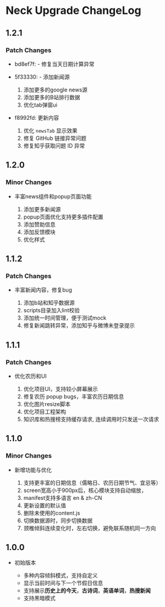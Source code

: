 # Neck Upgrade ChangeLog

## 1.2.1

### Patch Changes

- bd8ef7f: - 修复当天日期计算异常

- 5f33330: - 添加新闻源

  1. 添加更多的google news源
  2. 添加更多的B站排行数据
  3. 优化tab弹窗ui

- f8992fd: 更新内容

  1. 优化 `newsTab` 显示效果
  2. 修复 GitHub 链接异常问题
  3. 修复知乎获取问题 ID 异常

## 1.2.0

### Minor Changes

- 丰富news组件和popup页面功能

  1. 添加更多新闻源
  2. popup页面优化支持更多插件配置
  3. 添加赞助信息
  4. 添加反馈模块
  5. 优化样式

## 1.1.2

### Patch Changes

- 丰富新闻内容，修复bug

  1. 添加b站和知乎数据源
  2. scripts目录加入lint校验
  3. 添加统一时间管理，便于测试mock
  4. 修复新闻跳转异常，添加知乎与微博未登录提示

## 1.1.1

### Patch Changes

- 优化农历和UI

  1. 优化项目UI，支持较小屏幕展示
  2. 修复农历 popup bugs，丰富农历日期信息
  3. 优化图片resize脚本
  4. 优化项目工程架构
  5. 知识库和热搜榜支持缓存请求, 连续调用时只发送一次请求

## 1.1.0

### Minor Changes

- 新增功能与优化

  1. 支持更丰富的日期信息（儒略日、农历日期节气、宜忌等）
  2. screen宽高小于900px后，核心模块支持自动缩放，
  3. manifest支持多语言 en & zh-CN
  4. 更新设置的默认值
  5. 删除未使用的content.js
  6. 切换数据源时，同步切换数据
  7. 颈椎倾斜连续变化时，左右切换，避免联系随机同一方向

## 1.0.0

- 初始版本

  - 多种内容倾斜模式，支持自定义
  - 显示当前时间与下一个节假日信息
  - 支持展示**历史上的今天**，**古诗词**，**英语单词**，**热搜新闻**
  - 支持黑暗模式
